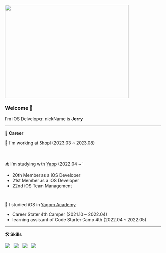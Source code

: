 
<img src="https://user-images.githubusercontent.com/40068674/161518262-ea900153-b027-4985-a130-b2e097096f52.gif" width="400" height="300">
                                                                                                                          
### Welcome 👋 

l'm iOS Delveloper. nickName is **Jerry**

---
**📆 Career**

🤸 I'm working at [Shopl](https://www.shoplworks.com/) (2023.03 ~ 2023.08)

<br>

⛺️ l'm studying with [Yapp](https://www.yapp.co.kr/) (2022.04 ~ ) 

  - 20th Member as a iOS Developer
  - 21st Member as a iOS Developer
  - 22nd iOS Team Management 
  
  <br>
  
🐻 l studied iOS in [Yagom Academy](https://www.yagom-academy.kr/) 

  - Career Stater 4th Camper (2021.10 ~ 2022.04) 
  - learning assistant of Code Starter Camp 4th (2022.04 ~ 2022.05)

---

**🛠 Skills**

<p align="left">
<img src="https://img.shields.io/badge/-iOS-%23000000?logo=Apple&logoColor=white"/> &nbsp
<img src="https://img.shields.io/badge/Swift-F05138?style=flat-square&logo=Swift&logoColor=white"/> &nbsp
<img src="https://img.shields.io/badge/Git-F05032?style=flat-square&logo=Git&logoColor=white"/> &nbsp
<img src="https://img.shields.io/badge/GitHub-181717?style=flat-square&logo=GitHub&logoColor=white"/> &nbsp
</p>
